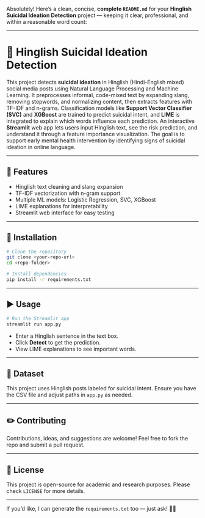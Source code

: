 Absolutely! Here’s a clean, concise, **complete `README.md`** for your **Hinglish Suicidal Ideation Detection** project — keeping it clear, professional, and within a reasonable word count:

---

# 🧠 Hinglish Suicidal Ideation Detection

This project detects **suicidal ideation** in Hinglish (Hindi-English mixed) social media posts using Natural Language Processing and Machine Learning. It preprocesses informal, code-mixed text by expanding slang, removing stopwords, and normalizing content, then extracts features with TF-IDF and n-grams. Classification models like **Support Vector Classifier (SVC)** and **XGBoost** are trained to predict suicidal intent, and **LIME** is integrated to explain which words influence each prediction. An interactive **Streamlit** web app lets users input Hinglish text, see the risk prediction, and understand it through a feature importance visualization. The goal is to support early mental health intervention by identifying signs of suicidal ideation in online language.

---

## 📌 Features

* Hinglish text cleaning and slang expansion
* TF-IDF vectorization with n-gram support
* Multiple ML models: Logistic Regression, SVC, XGBoost
* LIME explanations for interpretability
* Streamlit web interface for easy testing

---

## 🚀 Installation

```bash
# Clone the repository
git clone <your-repo-url>
cd <repo-folder>

# Install dependencies
pip install -r requirements.txt
```

---

## ▶️ Usage

```bash
# Run the Streamlit app
streamlit run app.py
```

* Enter a Hinglish sentence in the text box.
* Click **Detect** to get the prediction.
* View LIME explanations to see important words.

---

## 📂 Dataset

This project uses Hinglish posts labeled for suicidal intent. Ensure you have the CSV file and adjust paths in `app.py` as needed.

---

## ✏️ Contributing

Contributions, ideas, and suggestions are welcome! Feel free to fork the repo and submit a pull request.

---

## 📄 License

This project is open-source for academic and research purposes. Please check `LICENSE` for more details.

---

If you’d like, I can generate the `requirements.txt` too — just ask! 🚀✨
